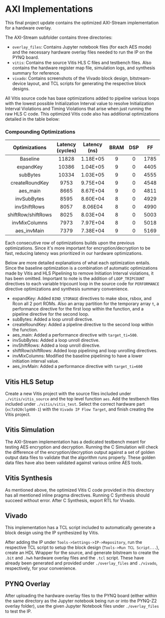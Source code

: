 # AXI Implementations

This final project update contains the optimized AXI-Stream implementation for a hardware overlay.

The AXI-Stream subfolder contains three directories:
- `overlay_files`: Contains Jupyter notebook files (for each AES mode) and the necessary hardware overlay files needed to run the IP on the PYNQ board.
- `vitis`: Contains the source Vitis HLS C files and testbench files. Also contains the hardware register map file, simulation logs, and synthesis summary for reference.
- `vivado`: Contains screenshots of the Vivado block design, bitstream-device layout, and TCL scripts for generating the respective block designs.

All Vitis source code has base optimizations added to pipeline various loops with the lowest possible Initialization Interval value to resolve Initialization Interval Violations and Timing Violations that arise when just running the raw HLS C code. This optimized Vitis code also has additional optimizations detailed in the table below:

### Compounding Optimizations

|    Optimizations   	| Latency (cycles) 	| Latency (ns) 	| BRAM 	| DSP 	|  FF  	|  LUT  	| URAM 	|
|:------------------:	|:----------------:	|:------------:	|:----:	|:---:	|:----:	|:-----:	|:----:	|
|      Baseline      	|       11828      	|   1.18E+05   	|   9  	|  0  	| 1785 	|  7806 	|   0  	|
|      expandKey     	|       10386      	|   1.04E+05   	|   9  	|  0  	| 4405 	| 10751 	|   0  	|
|      subBytes      	|       10334      	|   1.03E+05   	|   9  	|  0  	| 4555 	| 11235 	|   0  	|
|   createRoundKey   	|       9753       	|   9.75E+04   	|   9  	|  0  	| 4548 	| 11516 	|   0  	|
|      aes_main      	|       8665       	|   8.67E+04   	|   9  	|  0  	| 4811 	| 12256 	|   0  	|
|     invSubBytes    	|       8595       	|   8.60E+04   	|   8  	|  0  	| 4929 	| 12711 	|   0  	|
|    invShiftRows    	|       8057       	|    8.06E04   	|   8  	|  0  	| 4990 	| 12703 	|   0  	|
| shiftRow/shiftRows 	|       8025       	|   8.03E+04   	|   8  	|  0  	| 5003 	| 12770 	|   0  	|
|    invMixColumns   	|       7973       	|   7.97E+04   	|   8  	|  0  	| 5018 	| 13011 	|   0  	|
|     aes_invMain    	|       7379       	|   7.38E+04   	|   9  	|  0  	| 5169 	| 13126 	|   0  	|

Each consecutive row of optimizations builds upon the previous optimizations. Since it's more important for encryption/decryption to be fast, reducing latency was prioritized in our hardware optimizations.

Below are more detailed explanations of what each optimization entails. Since the baseline optimization is a combination of automatic optimizations made by Vitis and HLS Pipelining to remove Initiation Interval violations, it has been omitted. Important to note is the addition of `LOOP_TRIPCOUNT` directives to each variable tripcount loop in the source code for `PERFORMANCE` directive optimizations and synthesis summary convenience.
- expandKey: Added `BIND_STORAGE` directives to make sbox, rsbox, and Rcon all 2 port ROMs. Also an array partition for the temporary array `t`, a performance directive for the first loop within the function, and a pipeline directive for the second loop.
- subBytes: Added a loop unroll directive.
- createRoundKey: Added a pipeline directive to the second loop within the function.
- aes_main: Added a performance directive with `target_ti=500`.
- invSubBytes: Added a loop unroll directive.
- invShiftRows: Added a loop unroll directive.
- shiftRow/shiftRows: Added loop pipelining and loop unrolling directives.
- invMixColumns: Modified the baseline pipelining to have a lower initiation interval value.
- aes_invMain: Added a performance directive with `target_ti=600`

## Vitis HLS Setup

Create a new Vitis project with the source files included under `./vitis/vitis_source` and the top level function `aes`. Add the testbench files included under `./vitis/vitis_test`. Select the correct hardware part (`xc7z020clg400-1`) with the `Vivado IP Flow Target`, and finish creating the Vitis project.

## Vitis Simulation

The AXI-Stream implementation has a dedicated testbench meant for testing AES encryption and decryption. Running the C Simulation will check the difference of the encryption/decryption output against a set of golden output data files to validate that the algorithm runs properly. These golden data files have also been validated against various online AES tools.

## Vitis Synthesis

As mentioned above, the optimized Vitis C code provided in this directory has all mentioned inline pragma directives. Running C Synthesis should succeed without error. After C Synthesis, export RTL for Vivado.

## Vivado

This implementation has a TCL script included to automatically generate a block design using the IP synthesized by Vitis.

After adding the IP under `Tools->Settings->IP->Repository`, run the respective TCL script to setup the block design (`Tools->Run TCL Script...`), create an HDL Wrapper for the source, and generate bitstream to create the `.bit` and `.hwh` hardware overlay files and the `.tcl` script. These have already been generated and provided under `./overlay_files` and `./vivado`, respectively, for your convenience.

## PYNQ Overlay

After uploading the hardware overlay files to the PYNQ board (either within the same directory as the Jupyter notebook being run or into the PYNQ-Z2 overlay folder), use the given Jupyter Notebook files under `./overlay_files` to test the IP.

